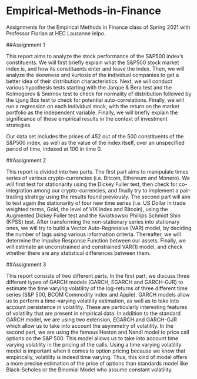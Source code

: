 # Empirical-Methods-in-Finance
Assignments for the Empirical Methods in Finance class of Spring 2021 with Professor Florian at HEC Lausanne Ielpo. 

##Assignment 1

This report aims to analyze the stock performance of the S&P500 index’s constituents. We will first briefly explain what the S&P500 stock market index is, and how its constituents enter and leave the index. Then, we will analyze the skewness and kurtosis of the individual companies to get a better idea of their distribution characteristics. Next, we will conduct various hypothesis tests starting with the Jarque & Bera test and the Kolmogorov & Smirnov test to check for normality of distribution followed by the Ljung Box test to check for potential auto-correlations. Finally, we will run a regression on each individual stock, with the return on the market portfolio as the independent variable. Finally, we will briefly explain the significance of these empirical results in the context of investment strategies.

Our data set includes the prices of 452 out of the 500 constituents of the S&P500 index, as well as the value of the index itself, over an unspecified period of time, indexed at 100 in time 0.

##Assignment 2

This report is divided into two parts. The first part aims to manipulate times series of various crypto-currencies (i.e. Bitcoin, Ethereum and Monero). We will first test for stationarity using the Dickey Fuller test, then check for co-integration among our crypto-currencies, and finally try to implement a pair-trading strategy using the results found previously. The second part will aim to test again the stationarity of four new time series (i.e. US Dollar in trade weighted terms, Gold, the level of VIX index and Bitcoin), using the Augmented Dickey Fuller test and the Kwiatkowski Phillips Schmidt Shin (KPSS) test. After transforming the non-stationary series into stationary ones, we will try to build a Vector Auto-Regressive (VAR) model, by deciding the number of lags using various information criteria. Thereafter, we will determine the Impulse Response Function between our assets. Finally, we will estimate an unconstrained and constrained VAR(1) model, and check whether there are any statistical differences between them.

##Assignment 3

This report consists of two different parts. In the first part, we discuss three different types of GARCH models (GARCH, EGARCH and GARCH-GJR) to estimate the time varying volatility of the log-returns of three different time series (S&P 500, BCOM Commodity index and Apple).
GARCH models allow us to perform a time-varying volatility estimation, as well as to take into account persistence in volatility. These are particularly interesting features of volatility that are present in empirical data. In addition to the standard GARCH model, we are using two extension, EGARCH and GARCH-GJR which allow us to take into account the asymmetry of volatility.
In the second part, we are using the famous Heston and Nandi model to price call options on the S&P 500. This model allows us to take into account time varying volatility in the pricing of the calls. Using a time varying volatility model is important when it comes to option pricing because we know that empirically, volatility is indeed time varying. Thus, this kind of model offers a more precise estimation of the price of options than standards model like Black-Scholes or the Binomial Model who assume constant volatility.
